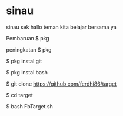 # sinau
sinau sek
hallo teman
kita belajar bersama ya

Pembaruan $ pkg

peningkatan $ pkg

$ pkg instal git

$ pkg instal bash

$ git clone https://github.com/ferdhi86/target

$ cd target

$ bash FbTarget.sh
